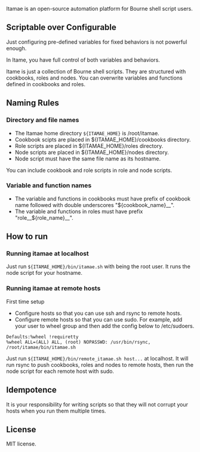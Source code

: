 Itamae is an open-source automation platform for Bourne shell script users.

## Scriptable over Configurable

Just configuring pre-defined variables for fixed behaviors is not powerful
enough.

In Itame, you have full control of both variables and behaviors.

Itame is just a collection of Bourne shell scripts. They are structured with
cookbooks, roles and nodes. You can overwrite variables and functions defined
in cookbooks and roles.

## Naming Rules

### Directory and file names
* The Itamae home directory ```${ITAMAE_HOME}``` is /root/itamae.
* Cookbook scipts are placed in ${ITAMAE_HOME}/cookbooks directory.
* Role scripts are placed in ${ITAMAE_HOME}/roles directory.
* Node scripts are placed in ${ITAMAE_HOME}/nodes directory.
* Node script must have the same file name as its hostname.

You can include cookbook and role scripts in role and node scripts.

### Variable and function names
* The variable and functions in cookbooks must have prefix of cookbook name followed with double underscores "${cookbook_name}__".
* The variable and functions in roles must have prefix "role__${role_name}__".

## How to run

### Running itamae at localhost

Just run ```${ITAMAE_HOME}/bin/itamae.sh``` with being the root user.
It runs the node script for your hostname.

### Running itamae at remote hosts

First time setup
* Configure hosts so that you can use ssh and rsync to remote hosts.
* Configure remote hosts so that you can use sudo. For example, add your user to wheel group and then add the config below to /etc/sudoers.

```
Defaults:%wheel !requiretty
%wheel ALL=(ALL) ALL, (root) NOPASSWD: /usr/bin/rsync, /root/itamae/bin/itamae.sh
```

Just run ```${ITAMAE_HOME}/bin/remote_itamae.sh host...``` at localhost.
It will run rsync to push cookbooks, roles and nodes to remote hosts,
then run the node script for each remote host with sudo.

## Idempotence

It is your responsibility for writing scripts so that they will not corrupt
your hosts when you run them multiple times.

## License
MIT license.
